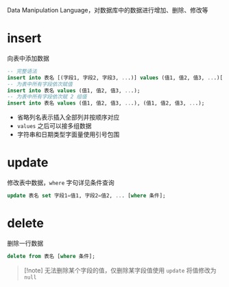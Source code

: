 Data Manipulation Language，对数据库中的数据进行增加、删除、修改等
# insert

向表中添加数据

```sql
-- 完整语法
insert into 表名 [(字段1, 字段2, 字段3, ...)] values (值1, 值2, 值3, ...)[, (值1, 值2, 值3, ...), ...];
-- 为表中所有字段依次赋值
insert into 表名 values (值1, 值2, 值3, ...);
-- 为表中所有字段依次赋 2 组值
insert into 表名 values (值1, 值2, 值3, ...), (值1, 值2, 值3, ...);
```

* 省略列名表示插入全部列并按顺序对应
* `values` 之后可以接多组数据
* 字符串和日期类型字面量使用引号包围
# update

修改表中数据，`where` 字句详见条件查询

```sql
update 表名 set 字段1=值1, 字段2=值2, ... [where 条件];
```

# delete

删除一行数据

```sql
delete from 表名 [where 条件]; 
```

> [!note] 无法删除某个字段的值，仅删除某字段值使用 `update` 将值修改为 `null`

